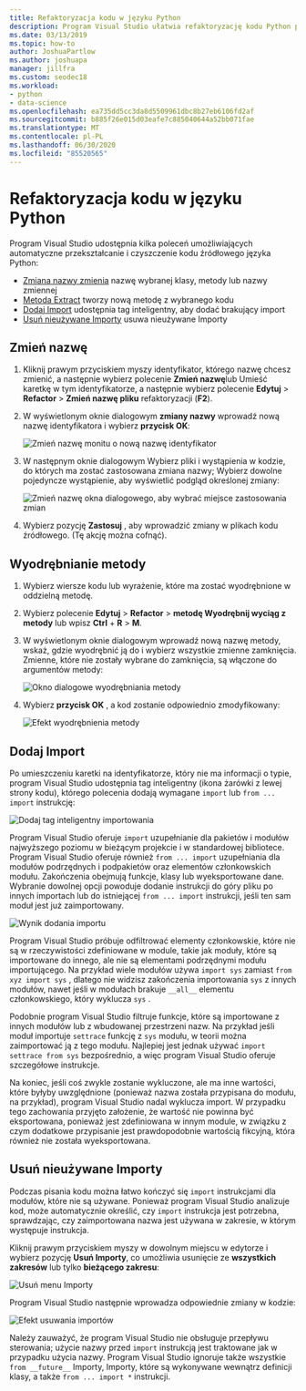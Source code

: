 ```yaml
---
title: Refaktoryzacja kodu w języku Python
description: Program Visual Studio ułatwia refaktoryzację kodu Python przez zmianę nazw identyfikatorów, wyodrębnianie metod, Dodawanie importów i usuwanie nieużywanych importów.
ms.date: 03/13/2019
ms.topic: how-to
author: JoshuaPartlow
ms.author: joshuapa
manager: jillfra
ms.custom: seodec18
ms.workload:
- python
- data-science
ms.openlocfilehash: ea735dd5cc3da8d5509961dbc8b27eb6106fd2af
ms.sourcegitcommit: b885f26e015d03eafe7c885040644a52bb071fae
ms.translationtype: MT
ms.contentlocale: pl-PL
ms.lasthandoff: 06/30/2020
ms.locfileid: "85520565"
---
```

# <a name="refactor-python-code"></a>Refaktoryzacja kodu w języku Python

Program Visual Studio udostępnia kilka poleceń umożliwiających automatyczne przekształcanie i czyszczenie kodu źródłowego języka Python:

- [Zmiana nazwy zmienia](#rename) nazwę wybranej klasy, metody lub nazwy zmiennej
- [Metoda Extract](#extract-method) tworzy nową metodę z wybranego kodu
- [Dodaj Import](#add-import) udostępnia tag inteligentny, aby dodać brakujący import
- [Usuń nieużywane Importy](#remove-unused-imports) usuwa nieużywane Importy

## <a name="rename"></a>Zmień nazwę

1. Kliknij prawym przyciskiem myszy identyfikator, którego nazwę chcesz zmienić, a następnie wybierz polecenie **Zmień nazwę**lub Umieść karetkę w tym identyfikatorze, a następnie wybierz polecenie **Edytuj**  >  **Refactor**  >  **Zmień nazwę pliku** refaktoryzacji (**F2**).
2. W wyświetlonym oknie dialogowym **zmiany nazwy** wprowadź nową nazwę identyfikatora i wybierz **przycisk OK**:

   ![Zmień nazwę monitu o nową nazwę identyfikator](media/code-refactor-rename-1.png)

3. W następnym oknie dialogowym Wybierz pliki i wystąpienia w kodzie, do których ma zostać zastosowana zmiana nazwy; Wybierz dowolne pojedyncze wystąpienie, aby wyświetlić podgląd określonej zmiany:

   ![Zmień nazwę okna dialogowego, aby wybrać miejsce zastosowania zmian](media/code-refactor-rename-2.png)

4. Wybierz pozycję **Zastosuj** , aby wprowadzić zmiany w plikach kodu źródłowego. (Tę akcję można cofnąć).

## <a name="extract-method"></a>Wyodrębnianie metody

1. Wybierz wiersze kodu lub wyrażenie, które ma zostać wyodrębnione w oddzielną metodę.
2. Wybierz polecenie **Edytuj**  >  **Refactor**  >  **metodę Wyodrębnij wyciąg z metody** lub wpisz **Ctrl** + **R**  >  **M**.
3. W wyświetlonym oknie dialogowym wprowadź nową nazwę metody, wskaż, gdzie wyodrębnić ją do i wybierz wszystkie zmienne zamknięcia. Zmienne, które nie zostały wybrane do zamknięcia, są włączone do argumentów metody:

   ![Okno dialogowe wyodrębniania metody](media/code-refactor-extract-method-1.png)

4. Wybierz **przycisk OK** , a kod zostanie odpowiednio zmodyfikowany:

   ![Efekt wyodrębnienia metody](media/code-refactor-extract-method-2.png)

## <a name="add-import"></a>Dodaj Import

Po umieszczeniu karetki na identyfikatorze, który nie ma informacji o typie, program Visual Studio udostępnia tag inteligentny (ikona żarówki z lewej strony kodu), którego polecenia dodają wymagane `import` lub `from ... import` instrukcję:

![Dodaj tag inteligentny importowania](media/code-refactor-add-import-1.png)

Program Visual Studio oferuje `import` uzupełnianie dla pakietów i modułów najwyższego poziomu w bieżącym projekcie i w standardowej bibliotece. Program Visual Studio oferuje również `from ... import` uzupełniania dla modułów podrzędnych i podpakietów oraz elementów członkowskich modułu. Zakończenia obejmują funkcje, klasy lub wyeksportowane dane. Wybranie dowolnej opcji powoduje dodanie instrukcji do góry pliku po innych importach lub do istniejącej `from ... import` instrukcji, jeśli ten sam moduł jest już zaimportowany.

![Wynik dodania importu](media/code-refactor-add-import-2.png)

Program Visual Studio próbuje odfiltrować elementy członkowskie, które nie są w rzeczywistości zdefiniowane w module, takie jak moduły, które są importowane do innego, ale nie są elementami podrzędnymi modułu importującego. Na przykład wiele modułów używa `import sys` zamiast `from xyz import sys` , dlatego nie widzisz zakończenia importowania `sys` z innych modułów, nawet jeśli w modułach brakuje `__all__` elementu członkowskiego, który wyklucza `sys` .

Podobnie program Visual Studio filtruje funkcje, które są importowane z innych modułów lub z wbudowanej przestrzeni nazw. Na przykład jeśli moduł importuje `settrace` funkcję z `sys` modułu, w teorii można zaimportować ją z tego modułu. Najlepiej jest jednak używać `import settrace from sys` bezpośrednio, a więc program Visual Studio oferuje szczegółowe instrukcje.

Na koniec, jeśli coś zwykle zostanie wykluczone, ale ma inne wartości, które byłyby uwzględnione (ponieważ nazwa została przypisana do modułu, na przykład), program Visual Studio nadal wyklucza import. W przypadku tego zachowania przyjęto założenie, że wartość nie powinna być eksportowana, ponieważ jest zdefiniowana w innym module, w związku z czym dodatkowe przypisanie jest prawdopodobnie wartością fikcyjną, która również nie została wyeksportowana.

## <a name="remove-unused-imports"></a>Usuń nieużywane Importy

Podczas pisania kodu można łatwo kończyć się `import` instrukcjami dla modułów, które nie są używane. Ponieważ program Visual Studio analizuje kod, może automatycznie określić, czy `import` instrukcja jest potrzebna, sprawdzając, czy zaimportowana nazwa jest używana w zakresie, w którym występuje instrukcja.

Kliknij prawym przyciskiem myszy w dowolnym miejscu w edytorze i wybierz pozycję **Usuń Importy**, co umożliwia usunięcie ze **wszystkich zakresów** lub tylko **bieżącego zakresu**:

![Usuń menu Importy](media/code-refactor-remove-imports-1.png)

Program Visual Studio następnie wprowadza odpowiednie zmiany w kodzie:

![Efekt usuwania importów](media/code-refactor-remove-imports-2.png)

Należy zauważyć, że program Visual Studio nie obsługuje przepływu sterowania; użycie nazwy przed `import` instrukcją jest traktowane jak w przypadku użycia nazwy. Program Visual Studio ignoruje także wszystkie `from __future__` Importy, Importy, które są wykonywane wewnątrz definicji klasy, a także `from ... import *` instrukcji.
